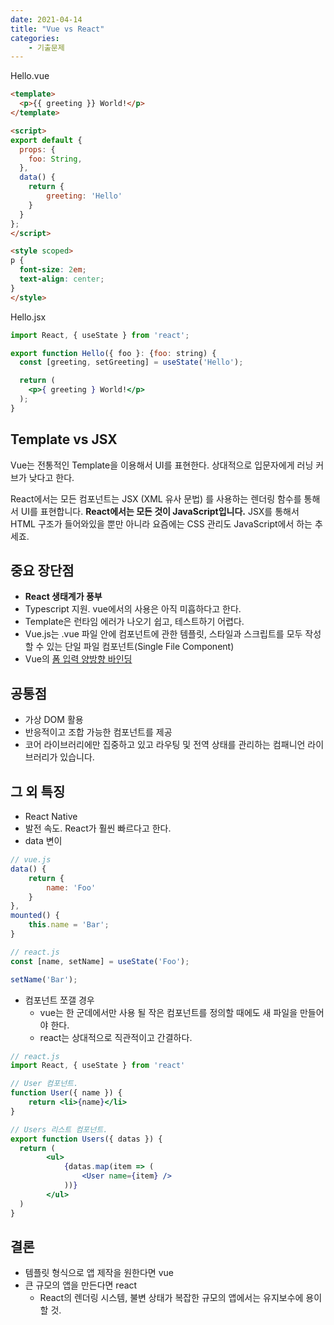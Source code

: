 ```yaml
---
date: 2021-04-14
title: "Vue vs React"
categories: 
    - 기출문제
---
```


Hello.vue
```html
<template>
  <p>{{ greeting }} World!</p>
</template>

<script>
export default {
  props: {
    foo: String,
  },
  data() {
    return {
	  	greeting: 'Hello'
    }
  }
};
</script>

<style scoped>
p {
  font-size: 2em;
  text-align: center;
}
</style>
```

Hello.jsx
```jsx
import React, { useState } from 'react';

export function Hello({ foo }: {foo: string) {
  const [greeting, setGreeting] = useState('Hello');

  return (
    <p>{ greeting } World!</p>
  );
}
```

## Template vs JSX

Vue는 전통적인 Template을 이용해서 UI를 표현한다.
상대적으로 입문자에게 러닝 커브가 낮다고 한다.

React에서는 모든 컴포넌트는 JSX (XML 유사 문법) 를 사용하는 렌더링 함수를 통해서 UI를 표현합니다. 
**React에서는 모든 것이 JavaScript입니다.** JSX를 통해서 HTML 구조가 들어와있을 뿐만 아니라 요즘에는 CSS 관리도 JavaScript에서 하는 추세죠.


## 중요 장단점

- **React 생태계가 풍부**
- Typescript 지원. vue에서의 사용은 아직 미흡하다고 한다.
- Template은 런타임 에러가 나오기 쉽고, 테스트하기 어렵다.
- Vue.js는 .vue 파일 안에 컴포넌트에 관한 템플릿, 스타일과 스크립트를 모두 작성할 수 있는 단일 파일 컴포넌트(Single File Component)
- Vue의 [폼 입력 양방향 바인딩](https://kr.vuejs.org/v2/guide/forms.html)


## 공통점

- 가상 DOM 활용
- 반응적이고 조합 가능한 컴포넌트를 제공
- 코어 라이브러리에만 집중하고 있고 라우팅 및 전역 상태를 관리하는 컴패니언 라이브러리가 있습니다.

## 그 외 특징

- React Native
- 발전 속도. React가 훨씬 빠르다고 한다.
- data 변이

```js
// vue.js
data() {
	return {
		name: 'Foo'
	}
},
mounted() {
	this.name = 'Bar';
}
```

```js
// react.js
const [name, setName] = useState('Foo');

setName('Bar');
```

- 컴포넌트 쪼갤 경우
	- vue는 한 군데에서만 사용 될 작은 컴포넌트를 정의할 때에도 새 파일을 만들어야 한다.
	- react는 상대적으로 직관적이고 간결하다.


```jsx
// react.js
import React, { useState } from 'react'

// User 컴포넌트.
function User({ name }) {
	return <li>{name}</li>
}

// Users 리스트 컴포넌트.
export function Users({ datas }) {
  return (
    	<ul>
			{datas.map(item => (
				<User name={item} />
			))}
		</ul>
  )
}
```


## 결론

- 템플릿 형식으로 앱 제작을 원한다면 vue
- 큰 규모의 앱을 만든다면 react
	- React의 렌더링 시스템, 불변 상태가 복잡한 규모의 앱에서는 유지보수에 용이할 것.

